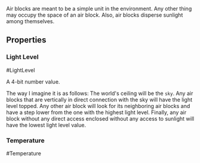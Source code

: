 Air blocks are meant to be a simple unit in the environment. Any other thing may occupy the space of an air block. Also, air blocks disperse sunlight among themselves. 

## Properties

### Light Level
#LightLevel 

A 4-bit number value. 

The way I imagine it is as follows: The world's ceiling will be the `sky`. Any air blocks that are vertically in direct connection with the sky will have the light level topped. Any other air block will look for its neighboring air blocks and have a step lower from the one with the highest light level. Finally, any air block without any direct access enclosed without any access to sunlight will have the lowest light level value.

### Temperature
#Temperature

